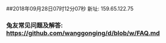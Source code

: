 ##2018年09月28日07时12分07秒 新址: 159.65.122.75
### 兔友常见问题及解答: https://github.com/wanggonging/d/blob/w/FAQ.md
